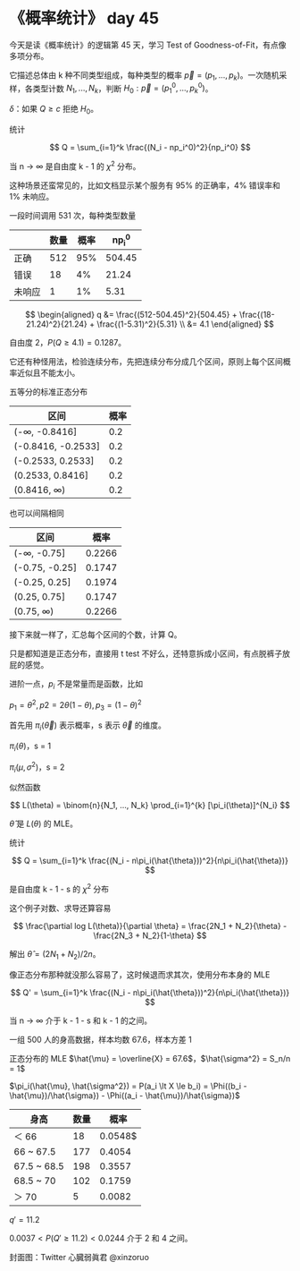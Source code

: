 # 《概率统计》 day 45

今天是读《概率统计》的逻辑第 45 天，学习 Test of Goodness-of-Fit，有点像多项分布。

它描述总体由 k 种不同类型组成，每种类型的概率 $\vec{p} = (p_1, ..., p_k)$。一次随机采样，各类型计数 $N_1, ..., N_k$，判断 $H_0: \vec{p} = (p_1^0, ..., p_k^0)$。

$\delta$：如果 $Q \ge c$ 拒绝 $H_0$。

统计

$$
Q = \sum_{i=1}^k \frac{(N_i - np_i^0)^2}{np_i^0}
$$

当 n -> ∞ 是自由度 k - 1 的 $\chi^2$ 分布。

这种场景还蛮常见的，比如文档显示某个服务有 95% 的正确率，4% 错误率和 1% 未响应。

一段时间调用 531 次，每种类型数量

||数量|概率|np<sub>i</sub><sup>0</sup>|
|--|--|--|--|
|正确|512|95%|504.45|
|错误|18|4%|21.24|
|未响应|1|1%|5.31|

$$
\begin{aligned}
q &= \frac{(512-504.45)^2}{504.45} + \frac{(18-21.24)^2}{21.24} + \frac{(1-5.31)^2}{5.31} \\
&= 4.1
\end{aligned}
$$

自由度 2，$P(Q \ge 4.1) = 0.1287$。

它还有种怪用法，检验连续分布，先把连续分布分成几个区间，原则上每个区间概率近似且不能太小。

五等分的标准正态分布

|区间|概率|
|--|--|
|(-∞, -0.8416]|0.2|
|(-0.8416, -0.2533]|0.2|
|(-0.2533, 0.2533]|0.2|
|(0.2533, 0.8416]|0.2|
|(0.8416, ∞)|0.2|

也可以间隔相同

|区间|概率|
|--|--|
|(-∞, -0.75]|0.2266|
|(-0.75, -0.25]|0.1747|
|(-0.25, 0.25]|0.1974|
|(0.25, 0.75]|0.1747|
|(0.75, ∞)|0.2266|

接下来就一样了，汇总每个区间的个数，计算 Q。

只是都知道是正态分布，直接用 t test 不好么，还特意拆成小区间，有点脱裤子放屁的感觉。

进阶一点，$p_i$ 不是常量而是函数，比如

$p_1 = \theta^2, p2= 2 \theta(1-\theta), p_3 = (1-\theta)^2$

首先用 $\pi_i(\vec{\theta})$ 表示概率，s 表示 $\vec{\theta}$ 的维度。

$\pi_i(\theta)$，s = 1

$\pi_i(\mu, \sigma^2)$，s = 2

似然函数

$$
L(\theta) = \binom{n}{N_1, ..., N_k} \prod_{i=1}^{k} [\pi_i(\theta)]^{N_i}
$$

$\hat{\theta}$ 是 $L(\theta)$ 的 MLE。

统计

$$
Q = \sum_{i=1}^k \frac{(N_i - n\pi_i(\hat{\theta}))^2}{n\pi_i(\hat{\theta})}
$$

是自由度 k - 1 - s 的 $\chi^2$ 分布

这个例子对数、求导还算容易

$$
\frac{\partial log L(\theta)}{\partial \theta} = \frac{2N_1 + N_2}{\theta} - \frac{2N_3 + N_2}{1-\theta}
$$

解出 $\hat{\theta} = (2N_1 + N_2) / 2n$。

像正态分布那种就没那么容易了，这时候退而求其次，使用分布本身的 MLE

$$
Q' = \sum_{i=1}^k \frac{(N_i - n\pi_i(\hat{\theta}))^2}{n\pi_i(\hat{\theta})}
$$

当 n -> ∞ 介于 k - 1 - s 和 k - 1 的之间。

一组 500 人的身高数据，样本均数 67.6，样本方差 1

正态分布的 MLE $\hat{\mu} = \overline{X} = 67.6$，$\hat{\sigma^2} = S_n/n = 1$

$\pi_i(\hat{\mu}, \hat{\sigma^2}) = P(a_i \lt X \le b_i) = \Phi((b_i - \hat{\mu})/\hat{\sigma}) - \Phi((a_i - \hat{\mu})/\hat{\sigma})$

|身高|数量|概率|
|--|--|--|
|＜ 66|18|0.0548$|
|66 ~ 67.5|177|0.4054|
|67.5 ~ 68.5|198|0.3557|
|68.5 ~ 70|102|0.1759|
|＞ 70|5|0.0082|

$q' = 11.2$

$0.0037 \lt P(Q' \ge 11.2) \lt 0.0244$ 介于 2 和 4 之间。

封面图：Twitter 心臓弱眞君 @xinzoruo